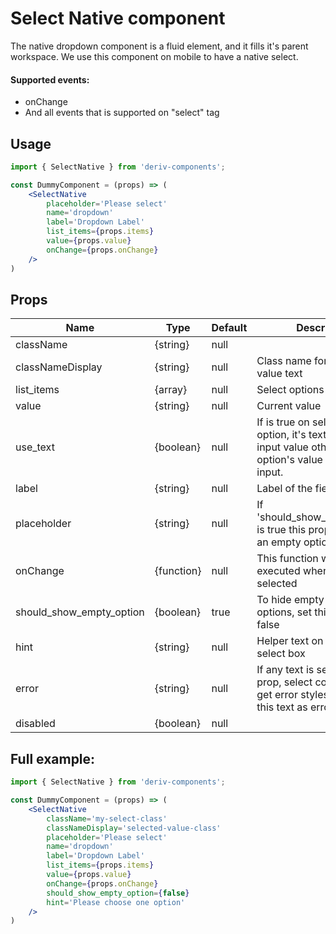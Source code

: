 # Select Native component
The native dropdown component is a fluid element, and it fills it's parent workspace.
We use this component on mobile to have a native select.

#### Supported events:
- onChange
- And all events that is supported on "select" tag

## Usage
 
```jsx
import { SelectNative } from 'deriv-components';

const DummyComponent = (props) => (
    <SelectNative
        placeholder='Please select'
        name='dropdown'
        label='Dropdown Label'
        list_items={props.items}
        value={props.value}
        onChange={props.onChange}
    />
)
```

## Props

| Name                        | Type                   | Default | Description                                                                                                              |
|-----------------------------|------------------------|---------|--------------------------------------------------------------------------------------------------------------------------|
| className                   | {string}               | null    |                                                                                                                          |
| classNameDisplay            | {string}               | null    | Class name for selected value text                                                                                       |
| list_items                  | {array}                | null    | Select options                                                                                                           |
| value                       | {string}               | null    | Current value                                                                                                            |
| use_text                    | {boolean}              | null    | If is true on selecting an option, it's text is set as input value otherwise option's value is set on input.              |
| label                       | {string}               | null    | Label of the field                                                                                                       |
| placeholder                 | {string}               | null    | If 'should\_show\_empty\_option' is true this prop will show as an empty option                                          |
| onChange                    | {function}             | null    | This function will be executed when an option is selected                                                                |
| should\_show\_empty\_option | {boolean}              | true    | To hide empty value options, set this prop to false                                                                      |
| hint                        | {string}               | null    | Helper text on bottom of the select box                                                                                  |
| error                       | {string}               | null    | If any text is set for this prop, select compenent will get error styles and show this text as error message             |
| disabled                    | {boolean}              | null    |                                                                                                                          |


## Full example:

```jsx
import { SelectNative } from 'deriv-components';

const DummyComponent = (props) => (
    <SelectNative
        className='my-select-class'
        classNameDisplay='selected-value-class'
        placeholder='Please select'
        name='dropdown'
        label='Dropdown Label'
        list_items={props.items}
        value={props.value}
        onChange={props.onChange}
        should_show_empty_option={false}
        hint='Please choose one option'
    />
)
```
